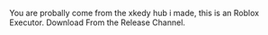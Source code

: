 You are probally come from the xkedy hub i made, this is an Roblox Executor. Download From the Release Channel.
